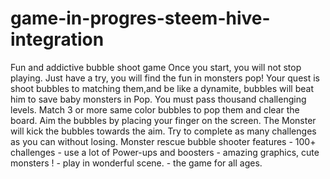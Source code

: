 # game-in-progres-steem-hive-integration
Fun and addictive bubble shoot game Once you start, you will not stop playing. Just have a try, you will find the fun in monsters pop! Your quest is shoot bubbles to matching them,and be like a dynamite, bubbles will beat him to save baby monsters in Pop. You must pass thousand challenging levels.  Match 3 or more same color bubbles to pop them and clear the board. Aim the bubbles by placing your finger on the screen. The Monster will kick the bubbles towards the aim. Try to complete as many challenges as you can without losing.  Monster rescue bubble shooter features - 100+ challenges - use a lot of Power-ups and boosters - amazing graphics, cute monsters ! - play in wonderful scene. - the game for all ages.
